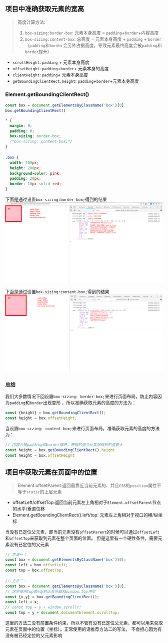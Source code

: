 ## 项目中准确获取元素的宽高
> 高度计算方法:
> 1. `box-sizing:border-box`: 元素本身高度 = `padding`+`border`+内容高度
> 2. `box-sizing:content-box`: 总高度 = 元素本身高度 + `padding` + `border`（`padding`和`border`会另外占据高度，导致元素最终高度会被`padding`和`border`撑开） 

* `scrollHeight`: `padding` + 元素本身高度 
* `offsetHeight`: `padding`+`border`+ 元素本身的高度
* `clientHeight`: `padding`+ 元素本身高度   
* `getBoundingClientRect.height`: `padding`+`border`+元素本身高度

### Element.getBoundingClientRect()
```js
const box = document.getElementsByClassName('box')[0]
box.getBoundingClientRect()
```
```css
* {
  margin: 0;
  padding: 0;
  box-sizing: border-box;
  /*box-sizing: content-box;*/
}

.box {
  width: 200px;
  height: 200px;
  background-color: pink;
  padding: 20px;
  border: 10px solid red;
}
```
下面是通过设置`box-sizing:border-box;`得到的结果  
![border-box](../../images/border-box-test.png)  

下面是通过设置`box-sizing:content-box;`得到的结果
![content-box](../../images/content-box-test.png)

### 总结
我们大多数情况下回设置`box-sizing: border-box;`来进行页面布局，防止内容因为`padding`和`border`出现变形
，所以准确获取元素的高度的方法为：
```js
const {height} = box.getBoundingClientRect();
const height = box.offsetHeight;
```

当设置`box-sizing: content-box;`来进行页面布局，准确获取元素的高度的方法为：  
```js
// 内容会被padding和border撑开，获得的值会比实际得到的值要大
const height = box.getBoundingClientRect().height
const height = box.offsetHeight
```
## 项目中获取元素在页面中的位置
> Element.offsetParent:返回最靠近当前元素的、并且`CSS`的`position`属性不等于`static`的上层元素
* offsetLeft/offsetTop:返回当前元素左上角相对于`Element.offsetParent`节点的水平/垂直位移
* Element.getBoundingClientRect().left/top: 元素左上角相对于视口的横/纵坐标

当没有已定位父元素，即当前元素没有`offsetParent`的时候可以通过`offsetLeft`和`offsetTop`来获取到元素在整个页面的位置。
但是这里有一个硬性条件，需要元素没有已定位的父元素
```js
// 方法一：
const box = document.getElementsByClassName('box')[0];
const left = box.offsetLeft;
const top = box.offsetTop;

// 方法二：
const box = document.getElementsByClassName('box')[0];
// 这里使用top替代y的话会导致和window.top冲突 
const {x,y} = box.getBoundingClientRect();
const left = x;
// const top = y + window.scrollY;
const top = y + document.documentElement.scrollTop;
```

这里的方法二没有前置条件约束，所以不管有没有已定位父元素，都可以用来获取元素在页面中的位置（坐标）。正常使用的话推荐方法二的写法，
不会担心因为有没有被已经定位的父元素影响